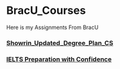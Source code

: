 # BracU_Courses
Here is my Assignments From BracU

### [Showrin_Updated_Degree_Plan_CS](https://docs.google.com/document/d/1az26ofVUwCV3T_zhyVny9LWIijnIfatf/edit)

### [IELTS Preparation with Confidence](https://ieltsprepmastery.com/tutorials)
